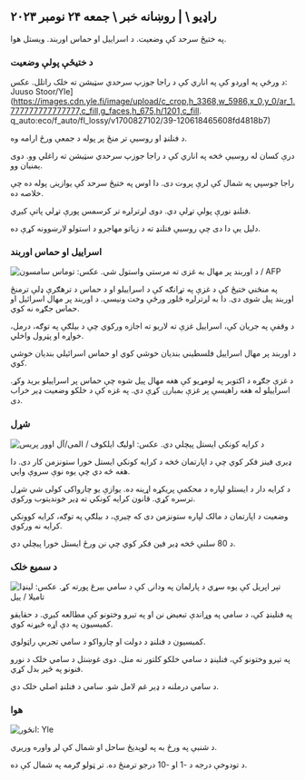 ## راډیو \ | روښانه خبر \ جمعه ۲۴ نومبر ۲۰۲۳

په ختیځ سرحد کې وضعیت. د اسراییل او حماس اوربند. ویستل هوا.

### د ختیځې پولې وضعیت

د ورځې په اوږدو کې په اناري کې د راجا جوزپ سرحدي سټیشن ته خلک راتلل. عکس: Juuso Stoor/Yle](https://images.cdn.yle.fi/image/upload/c_crop,h_3368,w_5986,x_0,y_0/ar_1.777777777777777,c_fill,g_faces,h_675,h/1201,c_fill. q_auto:eco/f_auto/fl_lossy/v1700827102/39-120618465608fd4818b7)

د فنلنډ او روسیې تر منځ پر پوله د جمعې ورځ ارامه وه.

درې کسان له روسیې څخه په اناري کې د راجا جوزپ سرحدي سټیشن ته راغلي وو. دوی یمنیان وو.

راجا جوسپي په شمال کې لرې پروت دی. دا اوس په ختیځ سرحد کې یوازینۍ پوله ده چې خلاصه ده.

فنلنډ نورې پولې تړلې دي. دوی لږترلږه تر کرسمس پورې تړلي پاتې کیږي.

دلیل یې دا دی چې روسیې فنلنډ ته د زیاتو مهاجرو د استولو لارښوونه کړې ده.

### اسراییل او حماس اوربند

![د اوربند پر مهال به غزې ته مرستې واستول شي. عکس: توماس سامسون / AFP](https://images.cdn.yle.fi/image/upload/c_crop,h_2879,w_5119,x_0,y_533/ar_1.77777777777777,c_fill,g_faces,h_175,h/1755q_auto:eco/f_auto/fl_lossy/v1700822253/39-120580865603d3467a7a)

په منځني ختیځ کې د غزې په تړانګه کې د اسراییلو او د حماس د ترهګرې ډلې ترمنځ اوربند پیل شوی دی. دا به لږترلږه څلور ورځې وخت ونیسي. د اوربند پر مهال اسرائیل او حماس جګړه نه کوي.

د وقفې په جریان کې، اسراییل غزې ته لاریو ته اجازه ورکوي چې د بیلګې په توګه، درمل، خواړه او پټرول واخلي.

د اوربند پر مهال اسراييل فلسطيني بنديان خوشي کوي او حماس اسرائيلي بنديان خوشي کوي.

د غزې جګړه د اکتوبر په لومړیو کې هغه مهال پیل شوه چې حماس پر اسراییلو برید وکړ. اسراییلو له هغه راهیسې پر غزې بمبارۍ کړې دي. په غزه کې د خلکو وضعیت ډیر خراب دی.

### شړل

![د کرایه کونکي ایستل پیچلي دي. عکس: اولیګ ایلکوف / المی/آل اوور پریس](https://images.cdn.yle.fi/image/upload/c_crop,h_3182,w_5657,x_121,y_740/ar_1.77777777777777777777777777777777777777777777777777777777777777777777777777777777777777777777777777777777777777777777777777777777777777777777777777777777777777777777777777777cdpr_1.0/q_auto:eco/f_auto/fl_lossy/v1698135288/39-115380264d2449083906)

ډیری فینز فکر کوي چې د اپارتمان څخه د کرایه کونکي ایستل خورا ستونزمن کار دی. دا هغه څه دي چې یوه نوې سروې وايي.

د کرایه دار د ایستلو لپاره د محکمې پریکړه اړینه ده. یوازې یو چارواکی کولی شي شړل ترسره کړي. قانون کرایه کونکي ته ډیر خوندیتوب ورکوي.

وضعیت د اپارتمان د مالک لپاره ستونزمن دی که چیرې، د بیلګې په توګه، کرایه کوونکي کرایه نه ورکوي.

د 80 سلنې څخه ډیر فین فکر کوي چې نن ورځ ایستل خورا پیچلي دي.

### د سمیع خلک

![تېر اپریل کې یوه سړي د پارلمان په ودانۍ کې د سامي بیرغ پورته کړ. عکس: لینډا تامیلا / ییل](https://images.cdn.yle.fi/image/upload/c_crop,h_659,w_1173,x_0,y_133/ar_1.777777777777777,c_fill,g_faces,h_675,h/1201,c_fill.q_auto:eco/f_auto/fl_lossy/v1693572536/39-10986686437da2797694)

په فنلینډ کې، د سامي په وړاندې تبعیض نن او په تیرو وختونو کې مطالعه کیږي. د حقایقو کمیسیون په دې اړه څیړنه کوي.

کمیسیون د فنلنډ د دولت او چارواکو د سامي تجربې راټولوي.

په تیرو وختونو کې، فنلینډ د سامي خلکو کلتور نه منل. دوی غوښتل د سامي خلک د نورو فنونو په څیر بدل کړي.

د سامي درملنه د ډیر غم لامل شو. سامي د فنلنډ اصلي خلک دي.

### هوا

![ انځور: Yle](https://images.cdn.yle.fi/image/upload/c_crop,h_1080,w_1919,x_0,y_0/ar_1.777777777777777,c_fill,g_faces,h_675,w/p_1200/1200:eco/f_auto/fl_lossy/v1700835658/39-12063856560b12785459)

د شنبې په ورځ به په لویدیځ ساحل او شمال کې لږ واوره وریږي.

د تودوخې درجه د -1 او -10 درجو ترمنځ ده. تر ټولو ګرمه په شمال کې ده.